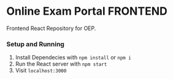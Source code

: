 # Online Exam Portal FRONTEND

Frontend React Repository for OEP.

### Setup and Running

1. Install Dependecies with `npm install` or `npm i`
2. Run the React server with `npm start`
3. Visit `localhost:3000`
